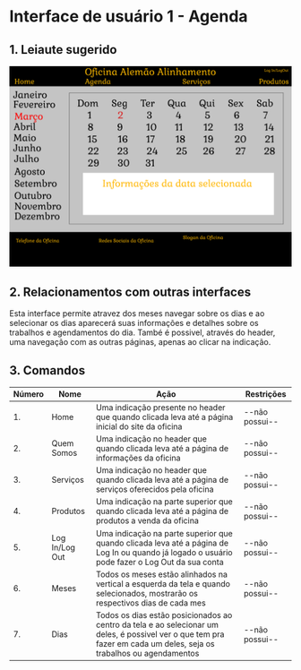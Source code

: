 # Interface de usuário 1 - Agenda

## 1. Leiaute sugerido

![Agenda](leiaute/Agenda.png)

## 2. Relacionamentos com outras interfaces

Esta interface permite atravez dos meses navegar sobre os dias e ao selecionar os dias aparecerá suas informações e detalhes sobre os trabalhos e agendamentos do dia.
També é possivel, através do header, uma navegação com as outras páginas, apenas ao clicar na indicação.

## 3. Comandos

| **Número** | **Nome** | **Ação** | **Restrições** |
| --- | --- | --- | --- |
|1. | Home | Uma indicação presente no header que quando clicada leva até a página inicial do site da oficina | --não possui-- |
|2. | Quem Somos | Uma indicação no header que quando clicada leva até a página de informações da oficina | --não possui-- |
|3. | Serviços | Uma indicação no header que quando clicada leva até a página de serviços oferecidos pela oficina | --não possui-- |
|4. | Produtos | Uma indicação na parte superior que quando clicada leva até a página de produtos a venda da oficina | --não possui-- |
|5. | Log In/Log Out | Uma indicação na parte superior que quando clicada leva até a página de Log In ou quando já logado o usuário pode fazer o Log Out da sua conta | --não possui-- |
|6.|Meses|Todos os meses estão alinhados na vertical a esquerda da tela e quando selecionados, mostrarão os respectivos dias de cada mes|--não possui--|
|7.|Dias|Todos os dias estão posicionados ao centro da tela e ao selecionar um deles, é possivel ver o que tem pra fazer em cada um deles, seja os trabalhos ou agendamentos|--não possui--|

